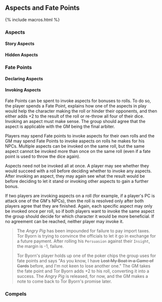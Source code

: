 ---
---
## Aspects and Fate Points

{% include macros.html %}

### Aspects

#### Story Aspects

#### Hidden Aspects

### Fate Points

#### Declaring Aspects

#### Invoking Aspects

Fate Points can be spent to invoke aspects for bonuses to rolls. To do so, the
player spends a Fate Point, explains how one of the aspects in play would help
the character making the roll or hinder their opponents, and then either adds
+2 to the result of the roll or re-throw all four of their dice. Invoking an
aspect must make sense. The group should agree that the aspect is applicable
with the GM being the final arbiter.

Players may spend Fate points to invoke aspects for their own rolls and the GM
may spend Fate Points to invoke aspects on rolls he makes for his NPCs.
Multiple aspects can be invoked on the same roll, but the same aspect cannot
be invoked more than once on the same roll (even if a fate point is used to
throw the dice again). 

Aspects need not be invoked all at once. A player may see whether they would
succeed with a roll before deciding whether to invoke any aspects. After
invoking an aspect, they may again see what the result would be before
deciding to let it stand or invoking other aspects to gain a further bonus.

If two players are invoking aspects on a roll (for example, if a player's PC
is attack one of the GM's NPCs), then the roll is resolved only after both
players agree that they are finished. Again, each specific aspect may only be
invoked once per roll, so if both players want to invoke the same aspect the
group should decide for which character it would be more beneficial. If no
agreement can be reached, neither player may invoke it.

> The _Angry Pig_ has been impounded for failure to pay import taxes. Tor
> Byorn is trying to convince the officials to let it go in exchange for a
> future payment. After rolling his `Persuasion` against their `Insight`,
> the margin is -1, failure.
>
> Tor Byorn's player holds up one of the poker chips the group uses for fate
> points and says "As you know, I have ~~Lost My Boat in a Game of Cards~~
> before, and I'm not keen to lose another one." The GM takes the fate point
> and Tor Byorn adds +2 to his roll, converting it into a success. The _Angry
> Pig_ is released, for now, and the GM makes a note to come back to Tor
> Byorn's promise later.

<!--- TODO #60: is two options dumb? https://github.com/MiniFate/MiniFate/issues/60 -->

### Compels <!-- TODO #59 Write compels: https://github.com/MiniFate/MiniFate/issues/59 -->

